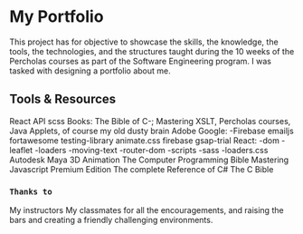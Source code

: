 # My Portfolio

This project has for objective to showcase the skills, the knowledge, the tools, the technologies, and the structures taught during the 10 weeks of the Percholas courses as part of the Software Engineering program.
I was tasked with designing a portfolio about me.

## Tools & Resources

React
API
scss
Books: The Bible of C-; Mastering XSLT, Percholas courses, Java Applets,
of course my old dusty brain
Adobe
Google:
-Firebase
emailjs
fortawesome
testing-library
animate.css
firebase
gsap-trial
React:
-dom
-leaflet
-loaders
-moving-text
-router-dom
-scripts
-sass
-loaders.css
Autodesk Maya 3D Animation
The Computer Programming Bible
Mastering Javascript Premium Edition
The complete Reference of C#
The C Bible

### `Thanks to`

My instructors
My classmates for all the encouragements, and raising the bars and creating a friendly challenging environments.
